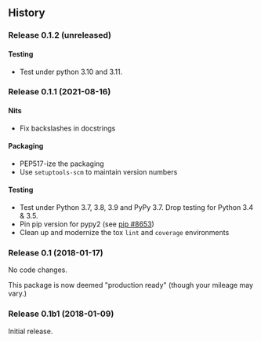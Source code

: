 
## History

### Release 0.1.2 (unreleased)

#### Testing

- Test under python 3.10 and 3.11.

### Release 0.1.1 (2021-08-16)

#### Nits

- Fix backslashes in docstrings

#### Packaging

- PEP517-ize the packaging
- Use `setuptools-scm` to maintain version numbers

#### Testing

- Test under Python 3.7, 3.8, 3.9 and PyPy 3.7. Drop testing for Python 3.4 & 3.5.
- Pin pip version for pypy2 (see [pip #8653][])
- Clean up and modernize the tox `lint` and `coverage` environments

[pip #8653]: https://github.com/pypa/pip/issues/8653


### Release 0.1 (2018-01-17)

No code changes.

This package is now deemed "production ready" (though your mileage may vary.)

### Release 0.1b1 (2018-01-09)

Initial release.
